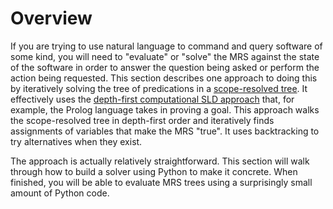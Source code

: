 # Overview
If you are trying to use natural language to command and query software of some kind, you will need to "evaluate" or "solve" the MRS against the state of the software in order to answer the question being asked or perform the action being requested. This section describes one approach to doing this by iteratively solving the tree of predications in a [scope-resolved tree](). It effectively uses the [depth-first computational SLD approach](https://en.wikipedia.org/wiki/SLD_resolution) that, for example, the Prolog language takes in proving a goal. This approach walks the scope-resolved tree in depth-first order and iteratively finds assignments of variables that make the MRS "true". It uses backtracking to try alternatives when they exist. 

The approach is actually relatively straightforward. This section will walk through how to build a solver using Python to make it concrete.  When finished, you will be able to evaluate MRS trees using a surprisingly small amount of Python code.